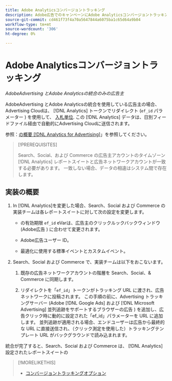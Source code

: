 ```yaml
---
title: Adobe Analyticsコンバージョントラッキング
description: Adobe広告でのキャンペーンにAdobe Analyticsコンバージョントラッキングを使用する方法について説明します。
source-git-commit: cd461f73f4a70a5647844a6075ba1c65d64a9b04
workflow-type: tm+mt
source-wordcount: '306'
ht-degree: 0%

---
```


# Adobe Analyticsコンバージョントラッキング

*AdobeAdvertising とAdobe Analyticsの統合のみの広告主*

AdobeAdvertising とAdobe Analyticsの統合を使用している広告主の場合、Advertising Cloudは、 [!DNL Analytics] トークンでリダイレクト (`ef_id` パラメーター ) を使用して、 [入札単位](/help/search-social-commerce/glossary.md#a-b). この [!DNL Analytics] データは、日別フィードファイル経由で自動的にAdvertising Cloudに送信されます。

参照：[の概要 [!DNL Analytics for Advertising]](https://experienceleague.adobe.com/docs/advertising-cloud/dsp/integrations/analytics/overview.html)」を参照してください。

>[!PREREQUISITES]
>
> Search、Social、および Commerce の広告主アカウントのタイムゾーン [!DNL Analytics] レポートスイートと広告ネットワークアカウントが一致する必要があります。 一致しない場合、データの相違はシステム間で存在します。

## 実装の概要

1. In [!DNL Analytics]を変更した場合、Search、Social および Commerce の実装チームは各レポートスイートに対して次の設定を変更します。

   * の有効期限 `ef_id` eVarは、広告主のクリックルックバックウィンドウ (Adobe広告 ) に合わせて変更されます。

   * Adobe広告ユーザー ID。

   * 最適化に使用する標準イベントとカスタムイベント。

1. Search、Social および Commerce で、実装チームは以下をおこないます。

   1. 既存の広告ネットワークアカウントの階層を Search、Social、&amp; Commerce に同期します。

   1. リダイレクトを「`ef_id`」トークンがトラッキング URL に渡され、広告ネットワークに投稿されます。
   この手順の前に、Advertising トラッキングサーバー (Adobe [!DNL Google Ads] および [!DNL Microsoft Advertising] 並列追跡をサポートするブラウザーの広告 ) を追加し、広告クリック時に動的に設定された「ef_id」パラメーターを URL に追加します。 並列追跡が適用される場合、エンドユーザーは広告から最終的な URL に直接送信され、（クリック測定を使用した）トラッキングテンプレート URL がバックグラウンドで読み込まれます。

統合が完了すると、Search、Social および Commerce は、 [!DNL Analytics] 設定されたレポートスイートの

>[!MORELIKETHIS]
>
>* [コンバージョントラッキングオプション](conversion-tracking-about.md)

